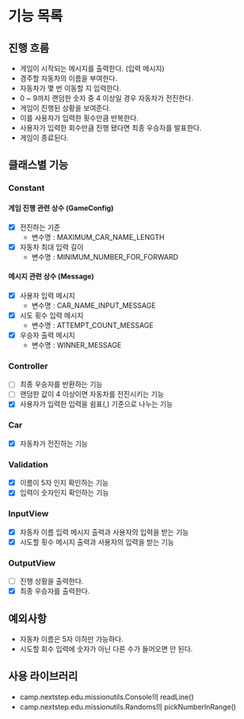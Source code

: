 # 기능 목록

## 진행 흐름
- 게임이 시작되는 메시지를 출력한다. (입력 메시지)
- 경주할 자동차의 이름을 부여한다.
- 자동차가 몇 번 이동할 지 입력한다.
- 0 ~ 9까지 랜덤한 숫자 중 4 이상일 경우 자동차가 전진한다.
- 게임이 진행된 상황을 보여준다.
- 이를 사용자가 입력한 횟수만큼 반복한다.
- 사용자가 입력한 회수만큼 진행 됐다면 최종 우승자를 발표한다.
- 게임이 종료된다.

## 클래스별 기능
### Constant
#### 게임 진행 관련 상수 (GameConfig)
- [x] 전진하는 기준
    - 변수명 : MAXIMUM_CAR_NAME_LENGTH
- [x] 자동차 최대 입력 길이
    - 변수명 : MINIMUM_NUMBER_FOR_FORWARD

#### 메시지 관련 상수 (Message)
- [x] 사용자 입력 메시지
    - 변수명 : CAR_NAME_INPUT_MESSAGE
- [x] 시도 횟수 입력 메시지
    - 변수명 : ATTEMPT_COUNT_MESSAGE
- [x] 우승자 출력 메시지
    - 변수명 : WINNER_MESSAGE

### Controller
- [ ] 최종 우승자를 반환하는 기능
- [ ] 랜덤한 값이 4 이상이면 자동차를 전진시키는 기능
- [x] 사용자가 입력한 입력을 쉼표(,) 기준으로 나누는 기능

### Car
- [x] 자동차가 전진하는 기능

### Validation
- [x] 이름이 5자 인지 확인하는 기능
- [x] 입력이 숫자인지 확인하는 기능

### InputView
- [x] 자동차 이름 입력 메시지 출력과 사용자의 입력을 받는 기능
- [x] 시도할 횟수 메시지 출력과 사용자의 입력을 받는 기능

### OutputView
- [ ] 진행 상황을 출력한다.
- [x] 최종 우승자를 출력한다.

## 예외사항
- 자동차 이름은 5자 이하만 가능하다.
- 시도할 회수 입력에 숫자가 아닌 다른 수가 들어오면 안 된다.

## 사용 라이브러리
- camp.nextstep.edu.missionutils.Console의 readLine()
- camp.nextstep.edu.missionutils.Randoms의 pickNumberInRange()
